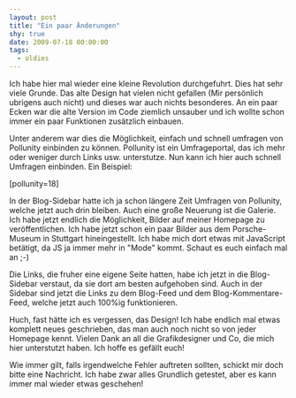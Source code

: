 ```yaml
---
layout: post
title: "Ein paar Änderungen"
shy: true
date: 2009-07-18 00:00:00
tags:
  - oldies
---
```


Ich habe hier mal wieder eine kleine Revolution durchgefuhrt. Dies hat sehr
viele Grunde. Das alte Design hat vielen nicht gefallen (Mir persönlich
ubrigens auch nicht) und dieses war auch nichts besonderes. An ein paar Ecken
war die alte Version im Code ziemlich unsauber und ich wollte schon immer ein
paar Funktionen zusätzlich einbauen.

Unter anderem war dies die Möglichkeit, einfach und schnell umfragen von
Pollunity einbinden zu können. Pollunity ist ein Umfrageportal, das ich mehr
oder weniger durch Links usw. unterstutze. Nun kann ich hier auch schnell
Umfragen einbinden. Ein Beispiel:

[pollunity=18]

In der Blog-Sidebar hatte ich ja schon längere Zeit Umfragen von Pollunity,
welche jetzt auch drin bleiben. Auch eine große Neuerung ist die Galerie. Ich
habe jetzt endlich die Möglichkeit, Bilder auf meiner Homepage zu
veröffentlichen. Ich habe jetzt schon ein paar Bilder aus dem Porsche-Museum in
Stuttgart hineingestellt. Ich habe mich dort etwas mit JavaScript betätigt, da
JS ja immer mehr in "Mode" kommt. Schaut es euch einfach mal an ;-)

Die Links, die fruher eine eigene Seite hatten, habe ich jetzt in die
Blog-Sidebar verstaut, da sie dort am besten aufgehoben sind. Auch in der
Sidebar sind jetzt die Links zu dem Blog-Feed und dem Blog-Kommentare-Feed,
welche jetzt auch 100%ig funktionieren.

Huch, fast hätte ich es vergessen, das Design! Ich habe endlich mal etwas
komplett neues geschrieben, das man auch noch nicht so von jeder Homepage
kennt. Vielen Dank an all die Grafikdesigner und Co, die mich hier unterstutzt
haben. Ich hoffe es gefällt euch!

Wie immer gilt, falls irgendwelche Fehler auftreten sollten, schickt mir doch
bitte eine Nachricht. Ich habe zwar alles Grundlich getestet, aber es kann
immer mal wieder etwas geschehen!
